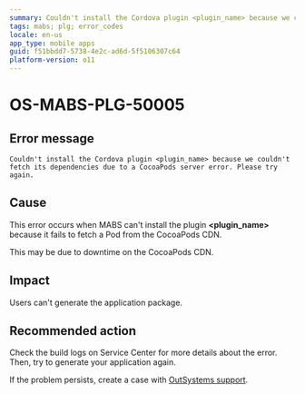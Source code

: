 ```yaml
---
summary: Couldn't install the Cordova plugin <plugin_name> because we couldn't fetch its dependencies due to a CocoaPods server error. Please try again.
tags: mabs; plg; error_codes
locale: en-us
app_type: mobile apps
guid: f51bbdd7-5738-4e2c-ad6d-5f5106307c64
platform-version: o11
---
```


# OS-MABS-PLG-50005

## Error message

`Couldn't install the Cordova plugin <plugin_name> because we couldn't fetch its dependencies due to a CocoaPods server error. Please try again.`

## Cause

This error occurs when MABS can't install the plugin **&lt;plugin_name&gt;** because it
fails to fetch a Pod from the CocoaPods CDN.

This may be due to downtime on the CocoaPods CDN.

## Impact

Users can't generate the application package.

## Recommended action

Check the build logs on Service Center for more details about the error. Then,
try to generate your application again.

If the problem persists, create a case with [OutSystems
support](https://www.outsystems.com/support/portal/open-support-case?ErrorCode=OS-MABS-PLG-50005).

